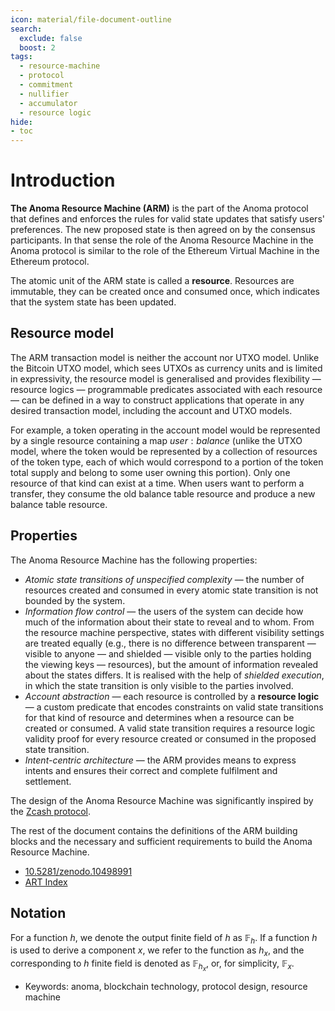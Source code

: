 ```yaml
---
icon: material/file-document-outline
search:
  exclude: false
  boost: 2
tags:
  - resource-machine
  - protocol
  - commitment
  - nullifier
  - accumulator
  - resource logic
hide:
- toc
---
```


# Introduction

**The Anoma Resource Machine (ARM)** is the part of the Anoma protocol that defines and enforces the rules for valid state updates that satisfy users' preferences. The new proposed state is then agreed on by the consensus participants. In that sense the role of the Anoma Resource Machine in the Anoma protocol is similar to the role of the Ethereum Virtual Machine in the Ethereum protocol.

The atomic unit of the ARM state is called a **resource**. Resources are immutable, they can be created once and consumed once, which indicates that the system state has been updated.

## Resource model

The ARM transaction model is neither the account nor UTXO model. Unlike the Bitcoin UTXO model, which sees UTXOs as currency units and is limited in expressivity, the resource model is generalised and provides flexibility — resource logics — programmable predicates associated with each resource — can be defined in a way to construct applications that operate in any desired transaction model, including the account and UTXO models.

For example, a token operating in the account model would be represented by a single resource containing a map $user: balance$ (unlike the UTXO model, where the token would be represented by a collection of resources of the token type, each of which would correspond to a portion of the token total supply and belong to some user owning this portion). Only one resource of that kind can exist at a time. When users want to perform a transfer, they consume the old balance table resource and produce a new balance table resource.

## Properties

The Anoma Resource Machine has the following properties:

- _Atomic state transitions of unspecified complexity_ — the number of resources created and consumed in every atomic state transition is not bounded by the system.
- _Information flow control_ — the users of the system can decide how much of the information about their state to reveal and to whom. From the resource machine perspective, states with different visibility settings are treated equally (e.g., there is no difference between transparent — visible to anyone — and shielded — visible only to the parties holding the viewing keys — resources), but the amount of information revealed about the states differs. It is realised with the help of _shielded execution_, in which the state transition is only visible to the parties involved.
- _Account abstraction_ — each resource is controlled by a **resource logic** — a custom predicate that encodes constraints on valid state transitions for that kind of resource and determines when a resource can be created or consumed. A valid state transition requires a resource logic validity proof for every resource created or consumed in the proposed state transition.
- _Intent-centric architecture_ — the ARM provides means to express intents and ensures their correct and complete fulfilment and settlement.



The design of the Anoma Resource Machine was significantly inspired by the [Zcash protocol](https://zips.z.cash/protocol/protocol.pdf).

The rest of the document contains the definitions of the ARM building blocks and the necessary and sufficient requirements to build the Anoma Resource Machine.

- [10.5281/zenodo.10498991](https://doi.org/10.5281/zenodo.10498991)
- [ART Index](https://art.anoma.net/list#paper-10498991)

## Notation

For a function $h$, we denote the output finite field of $h$ as $\mathbb{F}_h$. If a function $h$ is used to derive a component $x$, we refer to the function as $h_x$, and the corresponding to $h$ finite field is denoted as $\mathbb{F}_{h_x}$, or, for simplicity, $\mathbb{F}_x$.

- Keywords: anoma, blockchain technology, protocol design, resource machine